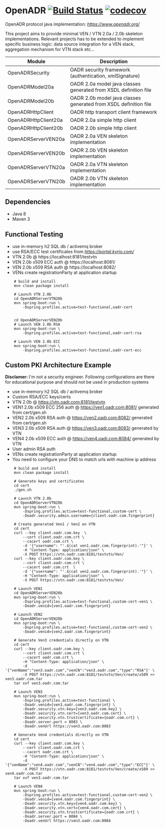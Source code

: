 # OpenADR  [![Build Status](https://travis-ci.org/avob/OpenADR.svg?branch=master)](https://travis-ci.org/avob/OpenADR)  [![codecov](https://codecov.io/gh/avob/OpenADR/branch/master/graph/badge.svg)](https://codecov.io/gh/avob/OpenADR)


OpenADR protocol java implementation: *https://www.openadr.org/*

This project aims to provide minimal VEN / VTN 2.0a / 2.0b skeleton implementations. Relevant projects has to be extended to implement specific business logic: data source integration for a VEN stack, aggregation mechanism for VTN stack etc...

Module | Description
------------- | ------------- 
OpenADRSecurity | OADR security framework (authentication, xmlSignature)
OpenADRModel20a | OADR 2.0a model java classes generated from XSDL definition file
OpenADRModel20b | OADR 2.0b model java classes generated from XSDL definition file
OpenADRHttpClient | OADR http transport client framework
OpenADRHttpClient20a | OADR 2.0a simple http client
OpenADRHttpClient20b | OADR 2.0b simple http client
OpenADRServerVEN20a | OADR 2.0a VEN skeleton implementation
OpenADRServerVEN20b | OADR 2.0b VEN skeleton implementation
OpenADRServerVTN20a | OADR 2.0a VTN skeleton implementation
OpenADRServerVTN20b | OADR 2.0b VTN skeleton implementation

## Dependencies
- Java 8
- Maven 3 

## Functional Testing
- use in-memory h2 SQL db / activemq broker
- use RSA/ECC test certificates from *https://portal.kyrio.com/*
- VTN 2.0b @ https://localhost:8181/testvtn
- VEN 2.0b x509 ECC auth @ https://localhost:8081/
- VEN 2.0b x509 RSA auth @ https://localhost:8082/
- VENs create registrationParty at application startup

```shell
	# build and install
	mvn clean package install

	# Launch VTN 2.0b
	cd OpenADRServerVTN20b
    mvn spring-boot:run \
        -Dspring.profiles.active=test-functional,oadr-cert


    cd OpenADRServerVEN20b
    # Launch VEN 2.0b RSA
    mvn spring-boot:run \
        -Dspring.profiles.active=test-functional,oadr-cert-rsa

    # Launch VEN 2.0b ECC
    mvn spring-boot:run \
        -Dspring.profiles.active=test-functional,oadr-cert-ecc
```

## Custom PKI Architecture Example
**Disclamer:** I'm not a security engineer. Following configurations are there for educational purpose and should not be used in production systems

- use in-memory h2 SQL db / activemq broker
- Custom RSA/ECC keys/certs
- VTN 2.0b @ https://vtn.oadr.com:8181/testvtn
- VEN1 2.0b x509 ECC 256 auth @ https://ven1.oadr.com:8081/ generated from cert/gen.sh
- VEN2 2.0b x509 RSA auth @ https://ven2.oadr.com:8082/ generated from cert/gen.sh
- VEN3 2.0b x509 RSA auth @ https://ven3.oadr.com:8083/ generated by VTN
- VEN4 2.0b x509 ECC auth @ https://ven4.oadr.com:8084/ generated by VTN
- User admin RSA auth
- VENs create registrationParty at application startup
- You need to configure your DNS to match urls with machine ip address
```shell
	# build and install
	mvn clean package install

	# Generate keys and certificates
	cd cert
	./gen.sh

	# Launch VTN 2.0b
	cd OpenADRServerVTN20b
    mvn spring-boot:run \
        -Dspring.profiles.active=test-functional,custom-cert \
        -Doadr.security.admin.username={client.oadr.com.fingerprint}

    # Create generated Ven1 / Ven2 on VTN
    cd cert
    curl --key client.oadr.com.key  \
    	--cert client.oadr.com.crt \ 
        --cacert oadr.com.crt \
        -d '{"username": "'.$(cat ven1.oadr.com.fingerprint).'"}' \
        -H "Content-Type: application/json" \
        -X POST https://vtn.oadr.com:8181/testvtn/Ven/
    curl --key client.oadr.com.key \
    	--cert client.oadr.com.crt \
        --cacert oadr.com.crt  \
        -d '{"username": "'.$(cat ven2.oadr.com.fingerprint).'"}' \
        -H "Content-Type: application/json" \
        -X POST https://vtn.oadr.com:8181/testvtn/Ven/

    # Launch VEN1
    cd OpenADRServerVEN20b
    mvn spring-boot:run \
        -Dspring.profiles.active=test-functional,custom-cert-ven1 \
        -Doadr.venid={ven1.oadr.com.fingerprint}

    # Launch VEN2
    cd OpenADRServerVEN20b
    mvn spring-boot:run \
        -Dspring.profiles.active=test-functional,custom-cert-ven2 \
        -Doadr.venid={ven2.oadr.com.fingerprint}

    # Generate Ven3 credentials directly on VTN
    cd cert
    curl --key client.oadr.com.key \
    	--cert client.oadr.com.crt \
    	--cacert oadr.com.crt \
    	-H "Content-Type: application/json" \
    	-d '{"venName":"ven3.oadr.com","venCN":"ven3.oadr.com","type":"RSA"}' \
    	-X POST https://vtn.oadr.com:8181/testvtn/Ven/create/x509 >> ven3.oadr.com.tar
    tar xvf ven3.oadr.com.tar

    # Launch VEN3
    mvn spring-boot:run \
        -Dspring.profiles.active=test-functional \
        -Doadr.venid={ven3.oadr.com.fingerprint} \
        -Doadr.security.vtn.key={ven3.oadr.com.key} \
        -Doadr.security.vtn.cert={ven3.oadr.com.cert} \
        -Doadr.security.vtn.trustcertificate={oadr.com.crt} \
        -Doadr.server.port = 8083 \
        -Doadr.venUrl https://ven3.oadr.com:8083
        
    # Generate Ven4 credentials directly on VTN
    cd cert
    curl --key client.oadr.com.key \
    	--cert client.oadr.com.crt \
    	--cacert oadr.com.crt \
    	-H "Content-Type: application/json" \
    	-d '{"venName":"ven4.oadr.com","venCN":"ven4.oadr.com","type":"ECC"}' \
    	-X POST https://vtn.oadr.com:8181/testvtn/Ven/create/x509 >> ven4.oadr.com.tar
    tar xvf ven3.oadr.com.tar

    # Launch VEN4
    mvn spring-boot:run \
        -Dspring.profiles.active=test-functional,custom-cert-ven2 \
        -Doadr.venid={ven4.oadr.com.fingerprint} \
        -Doadr.security.vtn.key={ven4.oadr.com.key} \
        -Doadr.security.vtn.cert={ven4.oadr.com.cert} \
        -Doadr.security.vtn.trustcertificate={oadr.com.crt} \
        -Doadr.server.port = 8084 \
        -Doadr.venUrl https://ven3.oadr.com:8084
```

